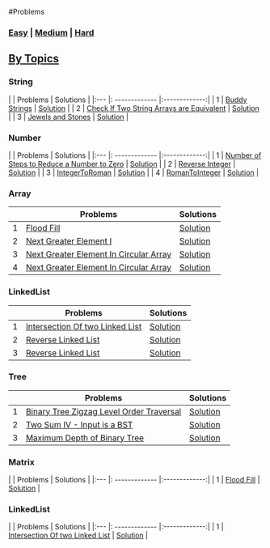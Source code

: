 #Problems
### [Easy](/EasyProblems.md) | [Medium](/MediumProblems.md)   |    [Hard](/HardProblems.md)

## <u>By Topics</u>
### String
|   | Problems      | Solutions     |
|:--- |: ------------- |:-------------:|
| 1 | [Buddy Strings](https://leetcode.com/problems/buddy-strings/) | [Solution](src/com/algorhythm/easy/string/BuddyStrings.java) |
| 2 | [Check If Two String Arrays are Equivalent](https://leetcode.com/problems/check-if-two-string-arrays-are-equivalent/) | [Solution](src/com/algorhythm/easy/string/CheckIfStringsAreEquivalent.java) |
| 3 | [Jewels and Stones](https://leetcode.com/problems/jewels-and-stones/) | [Solution](src/com/algorhythm/easy/string/JewelsAndStones.java) |
### Number
|   | Problems      | Solutions     |
|:--- |: ------------- |:-------------:|
| 1 | [Number of Steps to Reduce a Number to Zero](https://leetcode.com/problems/number-of-steps-to-reduce-a-number-to-zero/) | [Solution](src/com/algorhythm/easy/number/ReduceNumberToZero.java) |
| 2 | [Reverse Integer](https://leetcode.com/problems/reverse-integer/) | [Solution](src/com/algorhythm/easy/number/ReverseInteger.java) |
| 3 | [IntegerToRoman](https://leetcode.com/problems/integer-to-roman/) | [Solution](src/com/algorhythm/easy/number/IntegerToRoman.java) |
| 4 | [RomanToInteger](https://leetcode.com/problems/roman-to-integer/) | [Solution](src/com/algorhythm/easy/number/RomanToInteger.java) |

### Array

|     | Problems      | Solutions     |
| --- | ------------ |--------------|
| 1   | [Flood Fill](https://leetcode.com/problems/flood-fill/) | [Solution](src/com/algorhythm/easy/array/FloodFill.java) |
| 2   | [Next Greater Element I](https://leetcode.com/problems/next-greater-element-i/) | [Solution](src/com/algorhythm/easy/array/NextGreaterElement.java) |
| 3   | [Next Greater Element In Circular Array](https://leetcode.com/problems/next-greater-element-ii/) | [Solution](src/com/algorhythm/easy/array/NextGreaterElementInCircularArray.java) |
| 4   | [Next Greater Element In Circular Array](https://leetcode.com/problems/next-greater-element-ii/) | [Solution](src/com/algorhythm/easy/array/NextGreaterElementInCircularArray.java) |

### LinkedList

|    | Problems      | Solutions     |
|--- | ------------- | --------------|
| 1 | [Intersection Of two Linked List](https://leetcode.com/problems/intersection-of-two-linked-lists/) | [Solution](src/com/algorhythm/easy/list/IntersectionOfTwoLinkedList.java) |
| 2 | [Reverse Linked List](https://leetcode.com/problems/reverse-linked-list/) | [Solution](src/com/algorhythm/easy/list/ReverseLinkedList.java) |
| 3 | [Reverse Linked List](https://leetcode.com/problems/reverse-linked-list/) | [Solution](src/com/algorhythm/easy/list/ReverseLinkedList.java) |

### Tree

|    | Problems      | Solutions     |
|--- | ------------- | --------------|
| 1 | [Binary Tree Zigzag Level Order Traversal](https://leetcode.com/problems/binary-tree-zigzag-level-order-traversal/) | [Solution](src/com/algorhythm/medium/tree/BinaryTreeZigzagLevelOrderTraversal.java) |
| 2 | [Two Sum IV - Input is a BST](https://leetcode.com/problems/two-sum-iv-input-is-a-bst/) | [Solution](src/com/algorhythm/easy/tree/TwoSumIVBST.java) |
| 3 | [Maximum Depth of Binary Tree](https://leetcode.com/problems/maximum-depth-of-binary-tree/) | [Solution](src/com/algorhythm/easy/tree/MaxDepthBinaryTree.java) |

### Matrix
|   | Problems      | Solutions     |
|:--- |: ------------- |:-------------:|
| 1 | [Flood Fill](https://leetcode.com/problems/flood-fill/) | [Solution](src/com/algorhythm/easy/array/FloodFill.java) |

### LinkedList
|   | Problems      | Solutions     |
|:--- |: ------------- |:-------------:|
| 1 | [Intersection Of two Linked List](https://leetcode.com/problems/intersection-of-two-linked-lists/) | [Solution](src/com/algorhythm/easy/list/IntersectionOfTwoLinkedList.java) |
